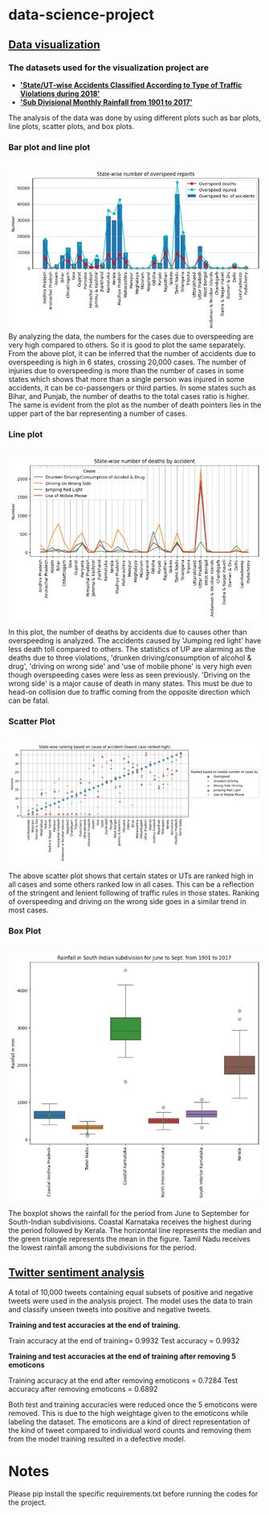 # data-science-project

## [Data visualization](https://github.com/azharctp/data-science-project/tree/main/Data_visualization)
### The datasets used for the visualization project are 
* **['State/UT-wise Accidents Classified According to Type of Traffic Violations during 2018'](https://data.gov.in/resource/stateut-wise-accidents-classified-according-type-traffic-violations-during-2018)** 
* **['Sub Divisional Monthly Rainfall from 1901 to 2017'](https://data.gov.in/resource/sub-divisional-monthly-rainfall-1901-2017)**

The analysis of the data was done by using different plots such as bar plots, line plots, scatter plots, and box plots. 

### Bar plot and line plot 
<br/><img src='/Data_visualization/plots/bar_line_plot.png'>
By analyzing the data, the numbers for the cases due to overspeeding are very high compared to others. So it is good to plot the same separately. From the above plot, it can be inferred that the number of accidents due to overspeeding is high in 6 states, crossing 20,000 cases. The number of injuries due to overspeeding is more than the number of cases in some states which shows that more than a single person was injured in some accidents, it can be co-passengers or third parties. In some states such as Bihar, and Punjab, the number of deaths to the total cases ratio is higher. The same is evident from the plot as the number of death pointers lies in the upper part of the bar representing a number of cases.  

### Line plot 
<br/><img src='/Data_visualization/plots/line_plot.png'>

In this plot, the number of deaths by accidents due to causes other than overspeeding is analyzed. The accidents caused by 'Jumping red light' have less death toll compared to others. The statistics of UP are alarming as the deaths due to three violations, 'drunken driving/consumption of alcohol & drug', 'driving on wrong side' and 'use of mobile phone' is very high even though overspeeding cases were less as seen previously. 'Driving on the wrong side' is a major cause of death in many states. This must be due to head-on collision due to traffic coming from the opposite direction which can be fatal.

### Scatter Plot
<br/><img src='/Data_visualization/plots/scatter_plot.png'>

The above scatter plot shows that certain states or UTs are ranked high in all cases and some others ranked low in all cases. This can be a reflection of the stringent and lenient following of traffic rules in those states. Ranking of overspeeding and driving on the wrong side goes in a similar trend in most cases.

### Box Plot

<br/><img src='/Data_visualization/plots/box_plot.png'>

The boxplot shows the rainfall for the period from June to September for South-Indian subdivisions. Coastal Karnataka receives the highest during the period followed by Kerala. The horizontal line represents the median and the green triangle represents the mean in the figure. Tamil Nadu receives the lowest rainfall among the subdivisions for the period.

## [Twitter sentiment analysis](https://github.com/azharctp/data-science-project/tree/main/Twitter_sentiment_analysis)
A total of 10,000 tweets containing equal subsets of positive and negative tweets were used in the analysis project. The model uses the data to train and classify unseen tweets into positive and negative tweets.

**Training and test accuracies at the end of training.**

Train accuracy at the end of training= 0.9932
Test accuracy = 0.9932

**Training and test accuracies at the end of training after removing 5 emoticons**

Training accuracy at the end after removing emoticons = 0.7284
Test accuracy after removing emoticons = 0.6892

Both test and training accuracies were reduced once the 5 emoticons were removed. This is due to the high weightage given to the emoticons while labeling the dataset. The emoticons are a kind of direct representation of the kind of tweet compared to individual word counts and removing them from the model training resulted in a defective model.

Notes
======
Please pip install the specific requirements.txt before running the codes for the project.
